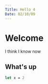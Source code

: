 ```yaml
---
Title: Hello 4
Date: 02/10/09
---
```


# Welcome

I think I know now  

## What's up

```fsharp
let x = 2
```
